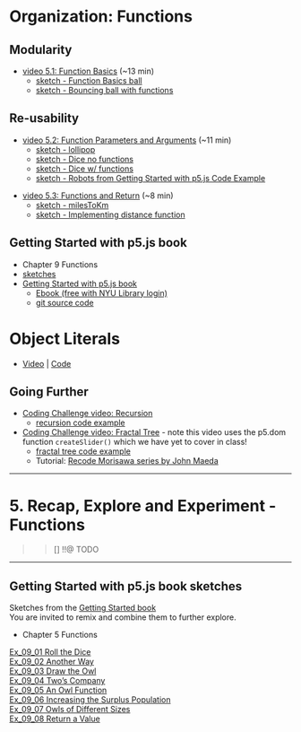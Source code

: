 # Organization: Functions

<!-- _The videos in this section were created ~2 years ago. They use different editors for p5.js. All of the concepts should still apply, however, there are some minor changes. Most notably in JavaScript `let` is now the preferred way to declare a variable over `var`. If you would like to learn more about this you can [watch this video about let vs var](https://youtu.be/q8SHaDQdul0)._ -->

## Modularity

- [video 5.1: Function Basics](https://thecodingtrain.com/beginners/p5js/5.1-function-basics.html) (~13 min)
  - [sketch - Function Basics ball](https://editor.p5js.org/codingtrain/sketches/omHOuJY1) 
  - [sketch - Bouncing ball with functions](https://editor.p5js.org/icm/sketches/H1Oq4qta)

<!-- >> !!@  expand with multiple balls -->

## Re-usability

- [video 5.2: Function Parameters and Arguments](https://thecodingtrain.com/beginners/p5js/5.2-parameters-arguments.html) (~11 min)
  - [sketch - lollipop](https://editor.p5js.org/codingtrain/sketches/eGD-xzsw)
  - [sketch - Dice no functions](https://editor.p5js.org/icm/sketches/ryx70m5tT)
  - [sketch - Dice w/ functions](https://editor.p5js.org/icm/sketches/S1R44qtT)
  - [sketch - Robots from Getting Started with p5.js Code Example](https://editor.p5js.org/icm/sketches/rylf4S5K6)
<!-- >> !!@ expand with object literals -->

- [video 5.3: Functions and Return](https://thecodingtrain.com/beginners/p5js/5.3-return.html) (~8 min)
  - [sketch - milesToKm](https://editor.p5js.org/codingtrain/sketches/twpIiI-v)
  - [sketch - Implementing distance function](https://editor.p5js.org/icm/sketches/HJgR7UcKa)

<!-- - [5.1: Function Basics - video tutorial](https://www.youtube.com/watch?v=wRHAitGzBrg&list=PLRqwX-V7Uu6Zy51Q-x9tMWIv9cueOFTFA&index=16)
- [5.2: Function Parameters and Arguments - video tutorial](https://www.youtube.com/watch?v=zkc417YapfE&list=PLRqwX-V7Uu6Zy51Q-x9tMWIv9cueOFTFA&index=17)
- [5.3: Functions and Return - video tutorial](https://www.youtube.com/watch?v=qRnUBiTJ66Y&list=PLRqwX-V7Uu6Zy51Q-x9tMWIv9cueOFTFA&index=18) -->

<!-- ## Getting Started with p5.js book
- Chapter 9 of [Getting Started with p5.js book](http://amzn.to/2ckixCW) | [Ebook (free with NYU Library login)](https://ebookcentral.proquest.com/lib/nyulibrary-ebooks/detail.action?docID=4333728) | [Code](https://github.com/lmccart/gswp5.js-code) -->

## Getting Started with p5.js book
*  Chapter 9 Functions
  * [sketches](https://editor.p5js.org/jht1493/collections/RNo3VMponN)
  * [Getting Started with p5.js book](http://amzn.to/2ckixCW) 
    * [Ebook (free with NYU Library login)](https://ebookcentral.proquest.com/lib/nyulibrary-ebooks/detail.action?docID=4333728) 
    * [git source code](https://github.com/lmccart/gswp5.js-code)

# Object Literals

- [Video](https://www.youtube.com/watch?v=-e5h4IGKZRY) | [Code](https://editor.p5js.org/codingtrain/sketches/6J5VPMbW)

## Going Further

- [Coding Challenge video: Recursion](https://youtu.be/jPsZwrV9ld0)
  - [recursion code example](https://editor.p5js.org/icm/sketches/Hyevi8ct6)
- [Coding Challenge video: Fractal Tree](https://youtu.be/0jjeOYMjmDU) - note this video uses the p5.dom function `createSlider()` which we have yet to cover in class!
  - [fractal tree code example](https://editor.p5js.org/icm/sketches/rkZAJ6PtX)
  - Tutorial: [Recode Morisawa series by John Maeda](https://github.com/itpresidents/icm-help-sessions-2020/blob/master/session-05/session-05-example.md)

-------------------------------------------------------------------------------
# 5. Recap, Explore and Experiment - Functions

<!-- >> slider ui + read out ui -->
<!-- >> text input ui -->

>> [] !!@ TODO

-------------------------------------------------------------------------------
## Getting Started with p5.js book sketches

<!-- >> need to do more with return.
>> return random color, loc, obj literal -->

Sketches from the [Getting Started book](http://amzn.to/2ckixCW)   
You are invited to remix and combine them to further explore.

- Chapter 5 Functions

[Ex_09_01 Roll the Dice](https://editor.p5js.org/jht1493/sketches/uetaqd2FH)  
[Ex_09_02 Another Way](https://editor.p5js.org/jht1493/sketches/oK-w6sUbz)  
[Ex_09_03 Draw the Owl](https://editor.p5js.org/jht1493/sketches/DdDo_LBJa)  
[Ex_09_04 Two’s Company](https://editor.p5js.org/jht1493/sketches/sa96pUoKH)  
[Ex_09_05 An Owl Function](https://editor.p5js.org/jht1493/sketches/NAl5YSdTI_)  
[Ex_09_06 Increasing the Surplus Population](https://editor.p5js.org/jht1493/sketches/AVYN7MUVc)  
[Ex_09_07 Owls of Different Sizes](https://editor.p5js.org/jht1493/sketches/45Cv8Gi4i)  
[Ex_09_08 Return a Value](https://editor.p5js.org/jht1493/sketches/xAc-jbG9y)  
